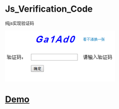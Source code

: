 # Js_Verification_Code
纯js实现验证码

![截图](https://github.com/gitpwj/Js_Verification_Code/raw/master/20180320231259.png)

# [Demo](https://gitpwj.github.io/Js_Verification_Code/)
